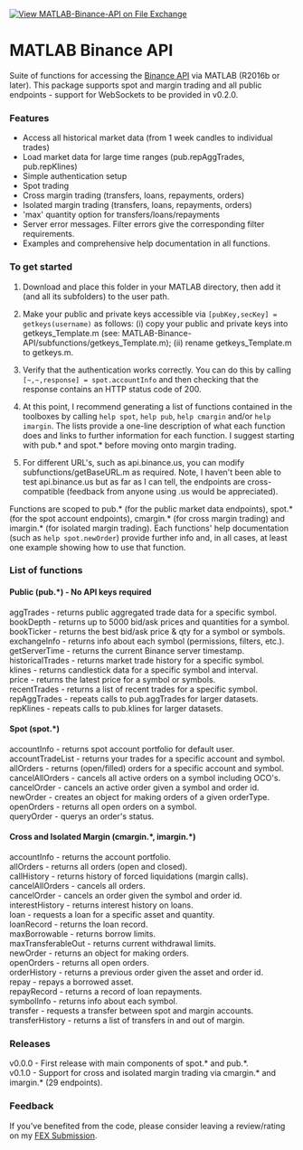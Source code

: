 [![View MATLAB-Binance-API on File Exchange](https://www.mathworks.com/matlabcentral/images/matlab-file-exchange.svg)](https://uk.mathworks.com/matlabcentral/fileexchange/95558-matlab-binance-api)

# MATLAB Binance API
Suite of functions for accessing the [Binance API](https://binance-docs.github.io/apidocs/spot/en/#introduction) via MATLAB (R2016b or later). This package supports spot and margin trading and all public endpoints - support for WebSockets to be provided in v0.2.0.   

### Features
* Access all historical market data (from 1 week candles to individual trades)
* Load market data for large time ranges (pub.repAggTrades, pub.repKlines)
* Simple authentication setup
* Spot trading
* Cross margin trading (transfers, loans, repayments, orders)
* Isolated margin trading (transfers, loans, repayments, orders)
* 'max' quantity option for transfers/loans/repayments
* Server error messages. Filter errors give the corresponding filter requirements.
* Examples and comprehensive help documentation in all functions.

### To get started 
1.	Download and place this folder in your MATLAB directory, then add it (and all its subfolders) to the user path. 

2.  Make your public and private keys accessible via `[pubKey,secKey] = getkeys(username)` as follows: (i) copy your public and private keys into getkeys_Template.m (see: MATLAB-Binance-API/subfunctions/getkeys_Template.m); (ii) rename getkeys_Template.m to getkeys.m.

3.  Verify that the authentication works correctly. You can do this by calling `[~,~,response] = spot.accountInfo` and then checking that the response contains an HTTP status code of 200.

4.	At this point, I recommend generating a list of functions contained in the toolboxes by calling `help spot`, `help pub`, `help cmargin` and/or `help imargin`. The lists provide a one-line description of what each function does and links to further information for each function. I suggest starting with pub.* and spot.* before moving onto margin trading. 

5.	For different URL's, such as api.binance.us, you can modify subfunctions/getBaseURL.m as required. Note, I haven't been able to test api.binance.us but as far as I can tell, the endpoints are cross-compatible (feedback from anyone using .us would be appreciated).

Functions are scoped to pub.\* (for the public market data endpoints), spot.* (for the spot account endpoints), cmargin.\* (for cross margin trading) and imargin.\* (for isolated margin trading). Each functions' help documentation (such as `help spot.newOrder`) provide further info and, in all cases, at least one example showing how to use that function.   

### List of functions
#### Public (pub.\*) - No API keys required
aggTrades - returns public aggregated trade data for a specific symbol.   
bookDepth - returns up to 5000 bid/ask prices and quantities for a symbol.   
bookTicker - returns the best bid/ask price & qty for a symbol or symbols.   
exchangeInfo - returns info about each symbol (permissions, filters, etc.).   
getServerTime - returns the current Binance server timestamp.   
historicalTrades - returns market trade history for a specific symbol.   
klines - returns candlestick data for a specific symbol and interval.   
price - returns the latest price for a symbol or symbols.   
recentTrades - returns a list of recent trades for a specific symbol.   
repAggTrades - repeats calls to pub.aggTrades for larger datasets.   
repKlines - repeats calls to pub.klines for larger datasets.   

#### Spot (spot.\*)
accountInfo - returns spot account portfolio for default user.   
accountTradeList - returns your trades for a specific account and symbol.   
allOrders - returns (open/filled) orders for a specific account and symbol.   
cancelAllOrders - cancels all active orders on a symbol including OCO's.   
cancelOrder - cancels an active order given a symbol and order id.   
newOrder - creates an object for making orders of a given orderType.   
openOrders - returns all open orders on a symbol.   
queryOrder - querys an order's status.   

#### Cross and Isolated Margin (cmargin.\*, imargin.\*)
accountInfo - returns the account portfolio.   
allOrders - returns all orders (open and closed).   
callHistory - returns history of forced liquidations (margin calls).   
cancelAllOrders - cancels all orders.   
cancelOrder - cancels an order given the symbol and order id.   
interestHistory - returns interest history on loans.   
loan - requests a loan for a specific asset and quantity.   
loanRecord - returns the loan record.   
maxBorrowable - returns borrow limits.   
maxTransferableOut - returns current withdrawal limits.   
newOrder - returns an object for making orders.   
openOrders - returns all open orders.   
orderHistory - returns a previous order given the asset and order id.   
repay - repays a borrowed asset.   
repayRecord - returns a record of loan repayments.   
symbolInfo - returns info about each symbol.   
transfer - requests a transfer between spot and margin accounts.   
transferHistory - returns a list of transfers in and out of margin. 

### Releases
v0.0.0 - First release with main components of spot.\* and pub.\*.  
v0.1.0 - Support for cross and isolated margin trading via cmargin.\* and imargin.\* (29 endpoints).  

### Feedback
If you've benefited from the code, please consider leaving a review/rating on my [FEX Submission](https://uk.mathworks.com/matlabcentral/fileexchange/95558-matlab-binance-api).
    
